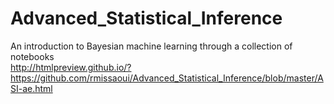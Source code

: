 # Advanced_Statistical_Inference
An introduction to Bayesian machine learning through a collection of notebooks
<br>
http://htmlpreview.github.io/?https://github.com/rmissaoui/Advanced_Statistical_Inference/blob/master/ASI-ae.html
